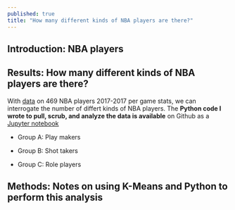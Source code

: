 ```yaml
---
published: true
title: "How many different kinds of NBA players are there?"
---
```


## Introduction: NBA players 


<!-- For the 2017-2017 season, groups could be different or a player might play a 
different role in another year -->


## Results: How many different kinds of NBA players are there?

With [data](https://www.basketball-reference.com/leagues/NBA_2018_per_game.html) 
on 469 NBA players 2017-2017 per game stats, we can interrogate the number of 
differt kinds of NBA players. The **Python code I wrote to pull, scrub, and 
analyze the data is available** on Github as a [Jupyter notebook](https://nbviewer.jupyter.org/github/sahildshah1/funData-playground/blob/master/deliverables/nba-players.ipynb)

<!-- 
on the on 
the win-loss records against the spread for the 2017-2018 NBA season, 
we can calculate how far each team was from 0.500 win record against
the spread and investigate the variation in this data. The **Python code I wrote
to pull, scrub and analyze the data is available** on GitHub as a 
[Jupyter notebook](https://nbviewer.jupyter.org/github/sahildshah1/funData-playground/blob/master/deliverables/nba-spreads.ipynb#)


Function they tend to play on their team in 2017-2017  -->


- Group A: Play makers

- Group B: Shot takers

<!-- Shot takers tend to drive or pull up to shoot (e.g. Anthony Davis and Emidd
pull up). 
 -->

- Group C: Role players


<!-- Play less minutes 

What's the break down of groups for Warrios teams, Cavs, All Star teams?
 -->



## Methods: Notes on using K-Means and Python to perform this analysis 

<!-- K Means function arguments

K means algorithm and Lloyd's algorithm?

K means number of clusters
- Elbow method: 
- Silhoutte: 

https://scikit-learn.org/stable/auto_examples/cluster/plot_kmeans_silhouette_analysis.html


I found these resources helpful for getting started with and using Python to 
perform this analysis: 

- [] https://scikit-learn.org/stable/modules/clustering.html#clustering
- [Pyplot tutorial](https://matplotlib.org/1.3.1/users/pyplot_tutorial.html)
- [Matplotlib Gallery](https://matplotlib.org/gallery/index.html)
- [Numpy tutotrial](https://docs.scipy.org/doc/numpy/user/quickstart.html)

https://stackoverflow.com/questions/36367986/how-to-make-inline-plots-in-jupyter-notebook-larger

https://stackoverflow.com/questions/42314542/python-how-to-append-numpy-array-to-a-pandas-dataframe

 -->


